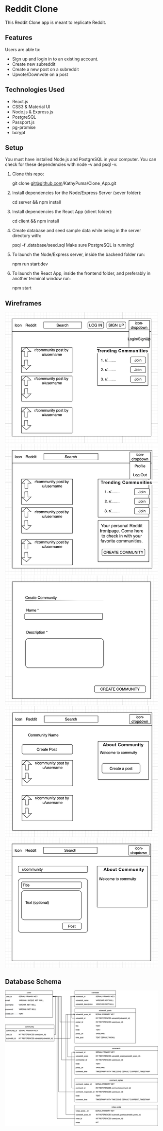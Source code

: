 # Reddit Clone

This Reddit Clone app is meant to replicate Reddit.

## Features

Users are able to:

* Sign up and login in to an existing account.
* Create new subreddit 
* Create a new post on a subreddit
* Upvote/Downvote on a post


## Technologies Used

* React.js
* CSS3 & Material UI
* Node.js & Express.js
* PostgreSQL 
* Passport.js
* pg-promise
* bcrypt

##  Setup

You must have installed Node.js and PostgreSQL in your computer.
You can check for these dependencies with node -v and psql -v. 

1. Clone this repo: 
  
   git clone git@github.com/KathyPuma/Clone_App.git

2. Install dependencies for the Node/Express Server (sever folder):

   cd server && npm install

3. Install dependencies the React App (client folder):

   cd client && npm install

4. Create database and seed sample data while being in the server directory with:
 
   psql -f .database/seed.sql
   Make sure PostgreSQL is running!

5. To launch the Node/Express server, inside the backend folder run:
 
   npm run start:dev
 
6. To launch the React App, inside the frontend folder, and preferably in another terminal window run:
 
   npm start
 

## Wireframes

![homeNotLoggedIn](./public/images/wireframes/homeNotLoggedIn.png)
![homeLoggedIn](./public/images/wireframes/homeLoggedIn.png)
![createSubredddit](./public/images/wireframes/subredditForm.png)
![subreddit](./public/images/wireframes/communityPage.png)
![postInSubredditForm](./public/images/wireframes/postInCommunity.png)

 ## Database Schema
 
![Database Schema](./public/images/databaseSchema_reddit.png)


